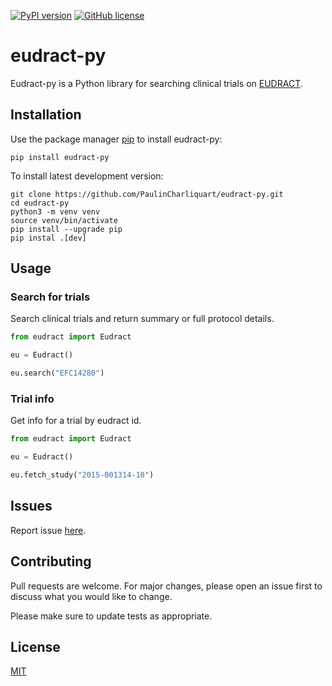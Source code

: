 [![PyPI version](https://badge.fury.io/py/eudract-py.svg)](https://badge.fury.io/py/eudract-py)
[![GitHub license](https://img.shields.io/github/license/PaulinCharliquart/eudract-py)](https://github.com/PaulinCharliquart/eudract-py/blob/main/LICENSE)

# eudract-py

Eudract-py is a Python library for searching clinical trials on [EUDRACT](https://www.clinicaltrialsregister.eu/about.html).


## Installation

Use the package manager [pip](https://pip.pypa.io/en/stable/) to install eudract-py:

```pip install eudract-py```


To install latest development version:

```
git clone https://github.com/PaulinCharliquart/eudract-py.git
cd eudract-py
python3 -m venv venv
source venv/bin/activate
pip install --upgrade pip
pip instal .[dev]
```


## Usage


### Search for trials  

Search clinical trials and return summary or full protocol details.

```python
from eudract import Eudract

eu = Eudract()

eu.search("EFC14280")

```

### Trial info
Get info for a trial by eudract id.

```python
from eudract import Eudract

eu = Eudract()

eu.fetch_study("2015-001314-10")

```

## Issues

Report issue [here](https://github.com/PaulinCharliquart/eudract-py/issues).



## Contributing

Pull requests are welcome. For major changes, please open an issue first to discuss what you would like to change.

Please make sure to update tests as appropriate.


## License
[MIT](https://choosealicense.com/licenses/mit/)